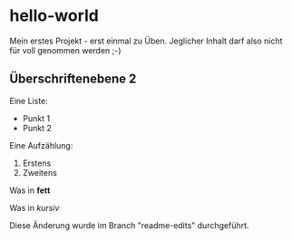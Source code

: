 # hello-world

Mein erstes Projekt - erst einmal zu Üben. Jeglicher Inhalt darf also nicht für voll genommen werden ;-)

## Überschriftenebene 2

Eine Liste:
- Punkt 1
- Punkt 2

Eine Aufzählung:
1) Erstens
2) Zweitens

Was in **fett**

Was in *kursiv*

Diese Änderung wurde im Branch "readme-edits" durchgeführt.
